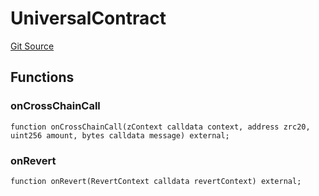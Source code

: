 # UniversalContract
[Git Source](https://github.com/zeta-chain/protocol-contracts/blob/7ede96463093bfd534382563222812e5557c84df/contracts/zevm/interfaces/UniversalContract.sol)


## Functions
### onCrossChainCall


```solidity
function onCrossChainCall(zContext calldata context, address zrc20, uint256 amount, bytes calldata message) external;
```

### onRevert


```solidity
function onRevert(RevertContext calldata revertContext) external;
```

